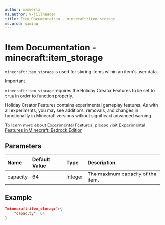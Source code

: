 ```yaml
---
author: mammerla
ms.author: v-jillheaden
title: Item Documentation - minecraft:item_storage
ms.prod: gaming
---
```


# Item Documentation - minecraft:item_storage

`minecraft:item_storage` is used for storing items within an item's user data.

>[!IMPORTANT]
> `minecraft:item_storage` requires the Holiday Creator Features to be set to `true` in order to function properly.
>
>Holiday Creator Features contains experimental gameplay features. As with all experiments, you may see additions, removals, and changes in functionality in Minecraft versions without significant advanced warning.
>
>To learn more about Experimental Features, please visit [Experimental Features in Minecraft: Bedrock Edition](../../../../../Documents/ExperimentalFeaturesToggle.md)

## Parameters

|Name |Default Value  |Type  |Description  |
|:----------|:----------|:----------|:----------|
|capacity| 64| Integer| The maximum capacity of the item. |

## Example

```json
"minecraft:item_storage":{
    "capacity": 64
}
```
